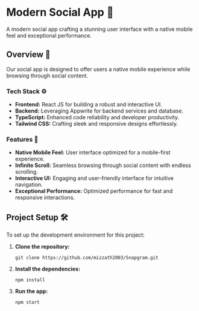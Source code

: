 # Modern Social App 🚀

A modern social app crafting a stunning user interface with a native mobile feel and exceptional performance.

## Overview 📱

Our social app is designed to offer users a native mobile experience while browsing through social content.

### Tech Stack ⚙️

- **Frontend:** React JS for building a robust and interactive UI.
- **Backend:** Leveraging Appwrite for backend services and database.
- **TypeScript:** Enhanced code reliability and developer productivity.
- **Tailwind CSS:** Crafting sleek and responsive designs effortlessly.

### Features 🌟

- **Native Mobile Feel:** User interface optimized for a mobile-first experience.
- **Infinite Scroll:** Seamless browsing through social content with endless scrolling.
- **Interactive UI:** Engaging and user-friendly interface for intuitive navigation.
- **Exceptional Performance:** Optimized performance for fast and responsive interactions.

## Project Setup 🛠️

To set up the development environment for this project:

1. **Clone the repository:**

    ```shell
    git clone https://github.com/mizzath2003/Snapgram.git

2. **Install the dependencies:**

    ```shell
    npm install

4. **Run the app:**

    ```shell
    npm start
    ```

